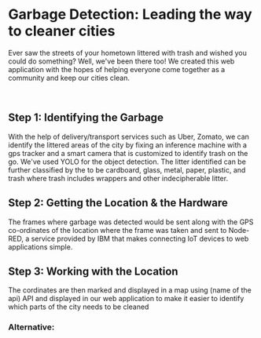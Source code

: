 <h1>Garbage Detection: Leading the way to cleaner cities</h1>

<p>Ever saw the streets of your hometown littered with trash and wished you could do something? Well, we've been there too! We created this web application with the hopes of helping everyone come together as a community and keep our cities clean.</p>
<br>

<h2>Step 1: Identifying the Garbage</h2>
<p>With the help of delivery/transport services such as Uber, Zomato, we can identify the littered areas of the city by fixing an inference machine with a gps tracker and a smart camera that is customized to identify trash on the go. We've used YOLO for the object detection. The litter identified can be further classified by the to be cardboard, glass, metal, paper, plastic, and trash where trash includes wrappers and other indecipherable litter.</p>

<h2>Step 2: Getting the Location & the Hardware</h2>
<p>The frames where garbage was detected would be sent along with the GPS co-ordinates of the location where the frame was taken and sent to Node-RED, a service provided by IBM that makes connecting IoT devices to web applications simple.</p>


<h2>Step 3: Working with the Location</h2>
<p>The cordinates are then marked and displayed in a map using (name of the api) API and displayed in our web application to make it easier to identify which parts of the city needs to be cleaned</p>
<h3>Alternative:</h3>
